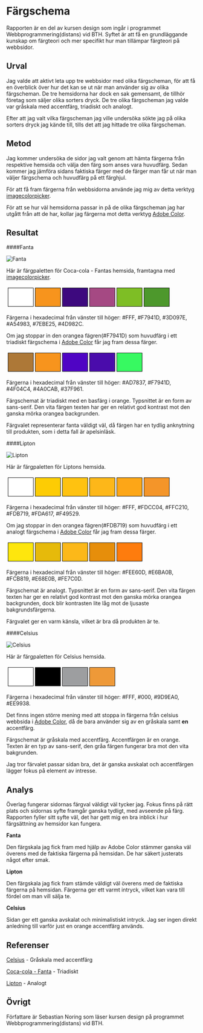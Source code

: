 ---
---

Färgschema
=======================

Rapporten är en del av kursen design som ingår i programmet Webbprogrammering(distans) vid BTH.
Syftet är att få en grundläggande kunskap om färgteori och mer specifikt hur man tillämpar färgteori på webbsidor.

Urval
-----------------------

Jag valde att aktivt leta upp tre webbsidor med olika färgscheman, för att få en överblick över hur det kan se ut när man använder sig av olika färgscheman. De tre hemsidorna har dock en sak gemensamt, de tillhör företag som säljer olika sorters dryck. De tre olika färgscheman jag valde var gråskala med accentfärg, triadiskt och analogt. 

Efter att jag valt vilka färgscheman jag ville undersöka sökte jag på olika sorters dryck jag kände till, tills det att jag hittade tre olika färgscheman.

Metod
-----------------------

Jag kommer undersöka de sidor jag valt genom att hämta färgerna från respektive hemsida och välja den färg som anses vara huvudfärg. Sedan kommer jag jämföra sidans faktiska färger med de färger man får ut när man väljer färgschema och huvudfärg på ett färghjul.

För att få fram färgerna från webbsidorna använde jag mig av detta verktyg [imagecolorpicker](https://imagecolorpicker.com/).

För att se hur väl hemsidorna passar in på de olika färgscheman jag har utgått från att de har, kollar jag färgerna mot detta verktyg [Adobe Color](https://color.adobe.com/create).

Resultat
-----------------------

####Fanta

![](../htdocs/img/fanta.jpg "Fanta")

Här är färgpaletten för Coca-cola - Fantas hemsida, framtagna med [imagecolorpicker](https://imagecolorpicker.com/).

<table style="border-spacing: 4px; border-collapse: separate">
<tr>
<td style="height: 50px; width: 50px; border: 1px solid black; background-color: #FFF">
<td style="height: 50px; width: 50px; border: 1px solid black; background-color: #F7941D">
<td style="height: 50px; width: 50px; border: 1px solid black; background-color: #3D097E">
<td style="height: 50px; width: 50px; border: 1px solid black; background-color: #A54983">
<td style="height: 50px; width: 50px; border: 1px solid black; background-color: #7EBE25">
<td style="height: 50px; width: 50px; border: 1px solid black; background-color: #4D982C">
</tr>
</table>

Färgerna i hexadecimal från vänster till höger: #FFF, #F7941D, #3D097E, #A54983, #7EBE25, #4D982C.

Om jag stoppar in den orangea fägren(#F7941D) som huvudfärg i ett triadiskt färgschema i [Adobe Color](https://color.adobe.com/create) får jag fram dessa färger.

<table style="border-spacing: 4px; border-collapse: separate">
<tr>
<td style="height: 50px; width: 50px; border: 1px solid black; background-color: #AD7837">
<td style="height: 50px; width: 50px; border: 1px solid black; background-color: #F7941D">
<td style="height: 50px; width: 50px; border: 1px solid black; background-color: #4F04C4">
<td style="height: 50px; width: 50px; border: 1px solid black; background-color: #4A0CAB">
<td style="height: 50px; width: 50px; border: 1px solid black; background-color: #37F961">
</tr>
</table>

Färgerna i hexadecimal från vänster till höger: #AD7837, #F7941D, #4F04C4, #4A0CAB, #37F961.

Färgschemat är triadiskt med en basfärg i orange. Typsnittet är en form av sans-serif. Den vita färgen texten har ger en relativt god kontrast mot den ganska mörka orangea backgrunden.

Färgvalet representerar fanta väldigt väl, då färgen har en tydlig anknytning till produkten, som i detta fall är apelsinläsk.

####Lipton

![](../htdocs/img/lipton.jpg "Lipton")

Här är färgpaletten för Liptons hemsida.

<table style="border-spacing: 4px; border-collapse: separate">
<tr>
<td style="height: 50px; width: 50px; border: 1px solid black; background-color: #FFF">
<td style="height: 50px; width: 50px; border: 1px solid black; background-color: #FDCC04">
<td style="height: 50px; width: 50px; border: 1px solid black; background-color: #FFC210">
<td style="height: 50px; width: 50px; border: 1px solid black; background-color: #FDB719">
<td style="height: 50px; width: 50px; border: 1px solid black; background-color: #FDA617">
<td style="height: 50px; width: 50px; border: 1px solid black; background-color: #F49529">
</tr>
</table>

Färgerna i hexadecimal från vänster till höger: #FFF, #FDCC04, #FFC210, #FDB719, #FDA617, #F49529.

Om jag stoppar in den orangea fägren(#FDB719) som huvudfärg i ett analogt färgschema i [Adobe Color](https://color.adobe.com/create) får jag fram dessa färger.

<table style="border-spacing: 4px; border-collapse: separate">
<tr>
<td style="height: 50px; width: 50px; border: 1px solid black; background-color: #FEE60D">
<td style="height: 50px; width: 50px; border: 1px solid black; background-color: #E6BA0B">
<td style="height: 50px; width: 50px; border: 1px solid black; background-color: #FCB819">
<td style="height: 50px; width: 50px; border: 1px solid black; background-color: #E68E0B">
<td style="height: 50px; width: 50px; border: 1px solid black; background-color: #FE7C0D">
</tr>
</table>

Färgerna i hexadecimal från vänster till höger: #FEE60D, #E6BA0B, #FCB819, #E68E0B, #FE7C0D.

Färgschemat är analogt. Typsnittet är en form av sans-serif. Den vita färgen texten har ger en relativt god kontrast mot den ganska mörka orangea backgrunden, dock blir kontrasten lite låg mot de ljusaste bakgrundsfärgerna.

Färgvalet ger en varm känsla, vilket är bra då produkten är te.

####Celsius

![](../htdocs/img/celsius.png "Celsius")

Här är färgpaletten för Celsius hemsida.

<table style="border-spacing: 4px; border-collapse: separate">
<tr>
<td style="height: 50px; width: 50px; border: 1px solid black; background-color: #FFF">
<td style="height: 50px; width: 50px; border: 1px solid black; background-color: #000">
<td style="height: 50px; width: 50px; border: 1px solid black; background-color: #9D9EA0">
<td style="height: 50px; width: 50px; border: 1px solid black; background-color: #EE9938">
</tr>
</table>

Färgerna i hexadecimal från vänster till höger: #FFF, #000, #9D9EA0, #EE9938.

Det finns ingen större mening med att stoppa in färgerna från celsius webbsida i [Adobe Color](https://color.adobe.com/create), då de bara använder sig av en gråskala samt __en__ accentfärg.

Färgschemat är gråskala med accentfärg. Accentfärgen är en orange. Texten är en typ av sans-serif, den gråa färgen fungerar bra mot den vita bakgrunden.

Jag tror färvalet passar sidan bra, det är ganska avskalat och accentfärgen lägger fokus på element av intresse.

Analys
-----------------------

Överlag fungerar sidornas färgval väldigt väl tycker jag. Fokus finns på rätt plats och sidornas syfte framgår ganska tydligt, med avseende på färg. Rapporten fyller sitt syfte väl, det har gett mig en bra inblick i hur färgsättning av hemsidor kan fungera.

__Fanta__

Den färgskala jag fick fram med hjälp av Adobe Color stämmer ganska väl överens med de faktiska färgerna på hemsidan. De har säkert justerats något efter smak.

__Lipton__

Den färgskala jag fick fram stämde väldigt väl överens med de faktiska färgerna på hemsidan.
Färgerna ger ett varmt intryck, vilket kan vara till fördel om man vill sälja te.

__Celsius__

Sidan ger ett ganska avskalat och minimalistiskt intryck. Jag ser ingen direkt anledning till varför just en orange accentfärg används.

Referenser
-----------------------

[Celsius](http://celsiussverige.se/) - Gråskala med accentfärg

[Coca-cola - Fanta](https://www.cocacola.se/fanta/sv/home/) - Triadiskt

[Lipton](https://www.lipton.se/) - Analogt

Övrigt
-----------------------

Författare är Sebastian Noring som läser kursen design på programmet Webbprogrammering(distans) vid BTH.
